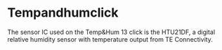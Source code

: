 # Tempandhumclick
The sensor IC used on the Temp&Hum 13 click is the HTU21DF, a digital relative humidity sensor with temperature output from TE Connectivity. 
